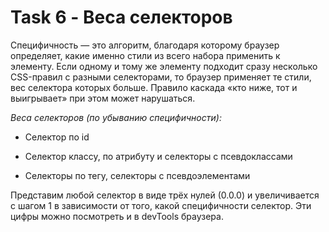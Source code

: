 # Task 6 - Веса селекторов

Специфичность — это алгоритм, благодаря которому браузер определяет, какие именно стили из всего набора применить к элементу. Если одному и тому же элементу подходит сразу несколько CSS-правил с разными селекторами, то браузер применяет те стили, вес селектора которых больше. Правило каскада «кто ниже, тот и выигрывает» при этом может нарушаться.

*Веса селекторов (по убыванию специфичности):*

- Селектор по id

- Селектор классу, по атрибуту и селекторы с псевдоклассами

- Селекторы по тегу, селекторы с псевдоэлементами

Представим любой селектор в виде трёх нулей (0.0.0) и увеличивается с шагом 1 в зависимости от того, какой специфичности селектор. Эти цифры можно посмотреть и в devTools браузера.
